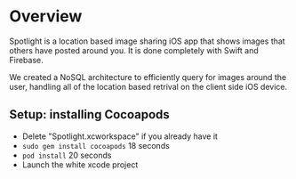 # Overview

Spotlight is a location based image sharing iOS app that shows images that others have posted around you. It is done completely with Swift and Firebase. 

We created a NoSQL architecture to efficiently query for images around the user, handling all of the location based retrival on the client side iOS device.


## Setup: installing Cocoapods

- Delete "Spotlight.xcworkspace" if you already have it
- `sudo gem install cocoapods` 18 seconds
- `pod install` 20 seconds
- Launch the white xcode project

